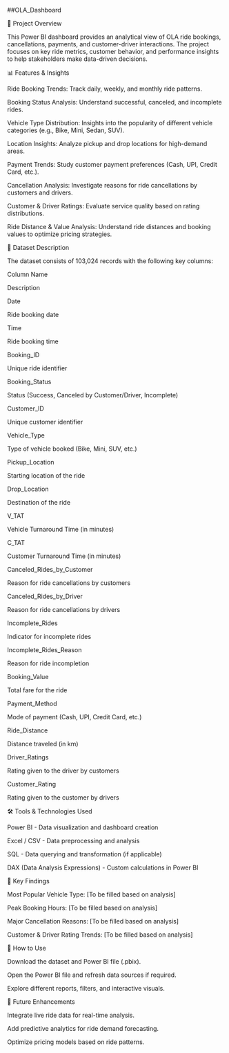 ##OLA_Dashboard

📌 Project Overview

This Power BI dashboard provides an analytical view of OLA ride bookings, cancellations, payments, and customer-driver interactions. The project focuses on key ride metrics, customer behavior, and performance insights to help stakeholders make data-driven decisions.

📊 Features & Insights

Ride Booking Trends: Track daily, weekly, and monthly ride patterns.

Booking Status Analysis: Understand successful, canceled, and incomplete rides.

Vehicle Type Distribution: Insights into the popularity of different vehicle categories (e.g., Bike, Mini, Sedan, SUV).

Location Insights: Analyze pickup and drop locations for high-demand areas.

Payment Trends: Study customer payment preferences (Cash, UPI, Credit Card, etc.).

Cancellation Analysis: Investigate reasons for ride cancellations by customers and drivers.

Customer & Driver Ratings: Evaluate service quality based on rating distributions.

Ride Distance & Value Analysis: Understand ride distances and booking values to optimize pricing strategies.

📂 Dataset Description

The dataset consists of 103,024 records with the following key columns:

Column Name

Description

Date

Ride booking date

Time

Ride booking time

Booking_ID

Unique ride identifier

Booking_Status

Status (Success, Canceled by Customer/Driver, Incomplete)

Customer_ID

Unique customer identifier

Vehicle_Type

Type of vehicle booked (Bike, Mini, SUV, etc.)

Pickup_Location

Starting location of the ride

Drop_Location

Destination of the ride

V_TAT

Vehicle Turnaround Time (in minutes)

C_TAT

Customer Turnaround Time (in minutes)

Canceled_Rides_by_Customer

Reason for ride cancellations by customers

Canceled_Rides_by_Driver

Reason for ride cancellations by drivers

Incomplete_Rides

Indicator for incomplete rides

Incomplete_Rides_Reason

Reason for ride incompletion

Booking_Value

Total fare for the ride

Payment_Method

Mode of payment (Cash, UPI, Credit Card, etc.)

Ride_Distance

Distance traveled (in km)

Driver_Ratings

Rating given to the driver by customers

Customer_Rating

Rating given to the customer by drivers

🛠️ Tools & Technologies Used

Power BI - Data visualization and dashboard creation

Excel / CSV - Data preprocessing and analysis

SQL - Data querying and transformation (if applicable)

DAX (Data Analysis Expressions) - Custom calculations in Power BI

📌 Key Findings

Most Popular Vehicle Type: [To be filled based on analysis]

Peak Booking Hours: [To be filled based on analysis]

Major Cancellation Reasons: [To be filled based on analysis]

Customer & Driver Rating Trends: [To be filled based on analysis]

🚀 How to Use

Download the dataset and Power BI file (.pbix).

Open the Power BI file and refresh data sources if required.

Explore different reports, filters, and interactive visuals.

📢 Future Enhancements

Integrate live ride data for real-time analysis.

Add predictive analytics for ride demand forecasting.

Optimize pricing models based on ride patterns.


